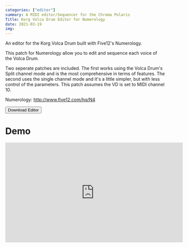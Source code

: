 ```yaml
---
categories: ["editor"]
summary: A MIDI editor/Sequencer for the Chroma Polaris
Title: Korg Volca Drum Editor for Numerology
date: 2021-03-19
img:
---
```


 
An editor for the Korg Volca Drum built with Five12's Numerology.  

This patch for Numerology allow you to edit and sequence each voice of the Volca Drum. 

Two seperate patches are included. The first works using the Volca Drum's Split channel mode and is the most comprehensive in terms of features. The second uses the single channel mode and it's a little simpler, but with less control of the parameters. This patch assumes the VD is set to MIDI channel 10.

Numerology: http://www.five12.com/hq/N4

<div class="buttons"> <a href="https://github.com/publicsamples/Korg-Volca-Drum-Editor-for-Numerology" target="_blank"> <button>Download Editor</button></a> </div>

# Demo

<iframe width="560" height="315" src="https://www.youtube.com/embed/vtiVQQhLz1c" title="YouTube video player" scrolling="no" frameborder="0" allow="accelerometer; autoplay; clipboard-write; encrypted-media; gyroscope; picture-in-picture" allowfullscreen></iframe>